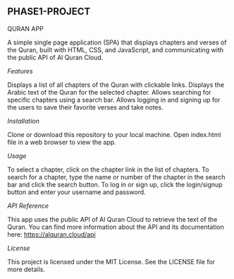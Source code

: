 ## PHASE1-PROJECT

QURAN APP

A simple single page application (SPA) that displays chapters and verses of the Quran, built with HTML, CSS, and JavaScript, and communicating with the public API of Al Quran Cloud.

*Features*

Displays a list of all chapters of the Quran with clickable links.
Displays the Arabic text of the Quran for the selected chapter.
Allows searching for specific chapters using a search bar.
Allows logging in and signing up for the users to save their favorite verses and take notes.

*Installation*

Clone or download this repository to your local machine.
Open index.html file in a web browser to view the app.

*Usage*

To select a chapter, click on the chapter link in the list of chapters.
To search for a chapter, type the name or number of the chapter in the search bar and click the search button.
To log in or sign up, click the login/signup button and enter your username and password.

*API Reference*

This app uses the public API of Al Quran Cloud to retrieve the text of the Quran. You can find more information about the API and its documentation here: https://alquran.cloud/api

*License*

This project is licensed under the MIT License. See the LICENSE file for more details.




